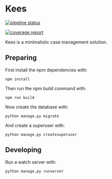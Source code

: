 # Kees
[![pipeline status](https://gitlab.com/delta10/kees/badges/master/pipeline.svg)](https://gitlab.com/delta10/kees/commits/master)

[![coverage report](https://gitlab.com/delta10/kees/badges/master/coverage.svg)](https://gitlab.com/delta10/kees/commits/master)

Kees is a minimalistic case management solution.

## Preparing
First install the npm dependencies with:

    npm install

Then run the npm build command with:

    npm run build

Now create the database with:

    python manage.py migrate

And create a superuser with:

    python manage.py createsuperuser

## Developing
Run a watch server with:

    python manage.py runserver

